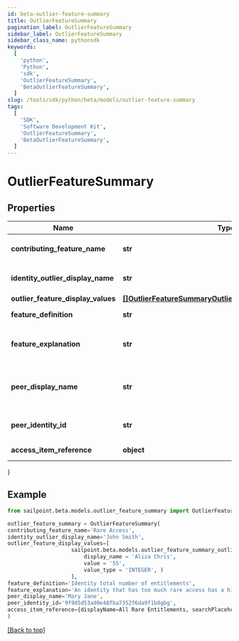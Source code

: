 ```yaml
---
id: beta-outlier-feature-summary
title: OutlierFeatureSummary
pagination_label: OutlierFeatureSummary
sidebar_label: OutlierFeatureSummary
sidebar_class_name: pythonsdk
keywords:
  [
    'python',
    'Python',
    'sdk',
    'OutlierFeatureSummary',
    'BetaOutlierFeatureSummary',
  ]
slug: /tools/sdk/python/beta/models/outlier-feature-summary
tags:
  [
    'SDK',
    'Software Development Kit',
    'OutlierFeatureSummary',
    'BetaOutlierFeatureSummary',
  ]
---
```


# OutlierFeatureSummary

## Properties

| Name | Type | Description | Notes |
| --- | --- | --- | --- |
| **contributing_feature_name** | **str** | Contributing feature name | [optional] |
| **identity_outlier_display_name** | **str** | Identity display name | [optional] |
| **outlier_feature_display_values** | [**[]OutlierFeatureSummaryOutlierFeatureDisplayValuesInner**](outlier-feature-summary-outlier-feature-display-values-inner) |  | [optional] |
| **feature_definition** | **str** | Definition of the feature | [optional] |
| **feature_explanation** | **str** | Detailed explanation of the feature | [optional] |
| **peer_display_name** | **str** | outlier's peer identity display name | [optional] |
| **peer_identity_id** | **str** | outlier's peer identity id | [optional] |
| **access_item_reference** | **object** | Access Item reference | [optional] |

}

## Example

```python
from sailpoint.beta.models.outlier_feature_summary import OutlierFeatureSummary

outlier_feature_summary = OutlierFeatureSummary(
contributing_feature_name='Rare Access',
identity_outlier_display_name='John Smith',
outlier_feature_display_values=[
                    sailpoint.beta.models.outlier_feature_summary_outlier_feature_display_values_inner.OutlierFeatureSummary_outlierFeatureDisplayValues_inner(
                        display_name = 'Aliza Chris',
                        value = '55',
                        value_type = 'INTEGER', )
                    ],
feature_definition='Identity total number of entitlements',
feature_explanation='An identity that has too much rare access has a higher change of becoming a security threat due to the unique access they possess',
peer_display_name='Mary Jane',
peer_identity_id='9f9d5d53ad0e48fba7352f6da9f1b8gbg',
access_item_reference={displayName=All Rare Entitlements, searchPlaceholder=Search by name or description}
)

```

[[Back to top]](#)
